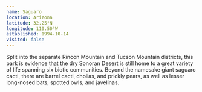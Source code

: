 ```yaml
---
name: Saguaro
location: Arizona
latitude: 32.25°N
longitude: 110.50°W
established: 1994-10-14
visited: false
---
```


Split into the separate Rincon Mountain and Tucson Mountain districts, this park is evidence that the dry Sonoran Desert is still home to a great variety of life spanning six biotic communities. Beyond the namesake giant saguaro cacti, there are barrel cacti, chollas, and prickly pears, as well as lesser long-nosed bats, spotted owls, and javelinas.
